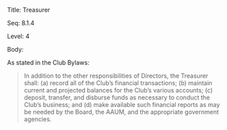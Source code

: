 Title:  Treasurer

Seq:    8.1.4

Level:  4

Body:

As stated in the Club Bylaws:

> In addition to the other responsibilities of Directors, the Treasurer shall: (a) record all of the Club’s financial transactions; (b) maintain current and projected balances for the Club’s various accounts; (c) deposit, transfer, and disburse funds as necessary to conduct the Club’s business; and (d) make available such financial reports as may be needed by the Board, the AAUM, and the appropriate government agencies.
